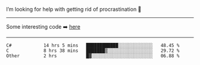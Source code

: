 I’m looking for help with getting rid of procrastination 🤔

-----

Some interesting code :arrow_right: [here](https://github.com/zhen8838/playground)

-----

<!--START_SECTION:waka-->

```text
C#            14 hrs 5 mins   ████████████░░░░░░░░░░░░░   48.45 %
C             8 hrs 38 mins   ███████▒░░░░░░░░░░░░░░░░░   29.72 %
Other         2 hrs           █▓░░░░░░░░░░░░░░░░░░░░░░░   06.88 %
```

<!--END_SECTION:waka-->

<!--
**zhen8838/zhen8838** is a ✨ _special_ ✨ repository because its `README.md` (this file) appears on your GitHub profile.

Here are some ideas to get you started:

- 🔭 I’m currently working on ...
- 🌱 I’m currently learning ...
- 👯 I’m looking to collaborate on ...
 ...
- 💬 Ask me about ...
- 📫 How to reach me: ...
- 😄 Pronouns: ...
- ⚡ Fun fact: ...
-->
